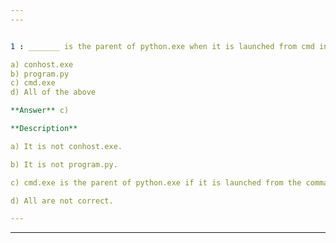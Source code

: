 ```yaml
---
---


1 : _______ is the parent of python.exe when it is launched from cmd in windows.  

a) conhost.exe  
b) program.py  
c) cmd.exe  
d) All of the above  

**Answer** c)

**Description**

a) It is not conhost.exe.

b) It is not program.py.

c) cmd.exe is the parent of python.exe if it is launched from the command prompt (CMD) on Windows. 

d) All are not correct.  

---
```

---



